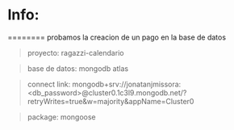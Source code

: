 
# Info: 
========
probamos la creacion de un pago en la base de datos

>proyecto: ragazzi-calendario

>base de datos: mongodb atlas 

>connect link: mongodb+srv://jonatanjmissora:<db_password>@cluster0.1c3l9.mongodb.net/?retryWrites=true&w=majority&appName=Cluster0

>package: mongoose

